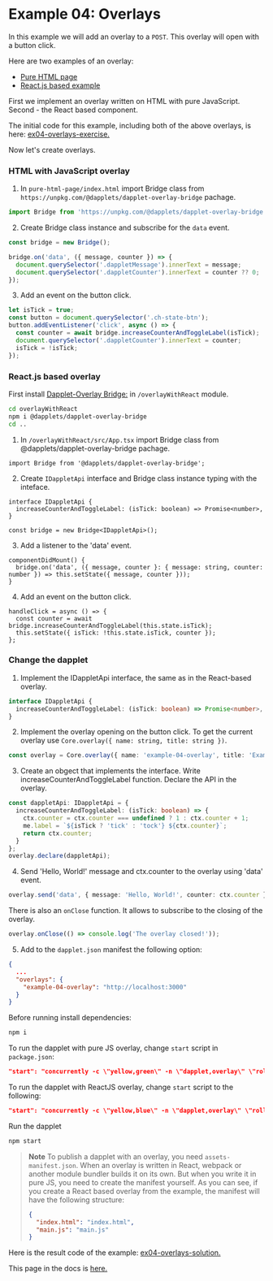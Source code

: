 # Example 04: Overlays

In this example we will add an overlay to a `POST`. This overlay will open with a button click.

Here are two examples of an overlay:

- [Pure HTML page](https://github.com/dapplets/dapplet-overlay-bridge/tree/master/examples/pure-html-page)
- [React.js based example](https://github.com/dapplets/dapplet-overlay-bridge/tree/master/examples/react-overlay)

First we implement an overlay written on HTML with pure JavaScript. Second - the React based component.

The initial code for this example, including both of the above overlays, is
here: [ex04-overlays-exercise.](https://github.com/dapplets/dapplet-template/tree/ex04-overlays-exercise)

Now let's create overlays.

### HTML with JavaScript overlay

1. In `pure-html-page/index.html` import Bridge class from `https://unpkg.com/@dapplets/dapplet-overlay-bridge` pachage.

```js
import Bridge from 'https://unpkg.com/@dapplets/dapplet-overlay-bridge';
```

2. Create Bridge class instance and subscribe for the `data` event.

```js
const bridge = new Bridge();

bridge.on('data', ({ message, counter }) => {
  document.querySelector('.dappletMessage').innerText = message;
  document.querySelector('.dappletCounter').innerText = counter ?? 0;
});
```

3. Add an event on the button click.

```js
let isTick = true;
const button = document.querySelector('.ch-state-btn');
button.addEventListener('click', async () => {
  const counter = await bridge.increaseCounterAndToggleLabel(isTick);
  document.querySelector('.dappletCounter').innerText = counter;
  isTick = !isTick;
});
```

### React.js based overlay

First install [Dapplet-Overlay Bridge:](https://github.com/dapplets/dapplet-overlay-bridge) in `/overlayWithReact` module.

```bash
cd overlayWithReact
npm i @dapplets/dapplet-overlay-bridge
cd ..
```

1. In `/overlayWithReact/src/App.tsx` import Bridge class from @dapplets/dapplet-overlay-bridge pachage.

```tsx
import Bridge from '@dapplets/dapplet-overlay-bridge';
```

2. Create `IDappletApi` interface and Bridge class instance typing with the inteface.

```tsx
interface IDappletApi {
  increaseCounterAndToggleLabel: (isTick: boolean) => Promise<number>,
}

const bridge = new Bridge<IDappletApi>();
```

3. Add a listener to the 'data' event.

```tsx
componentDidMount() {
  bridge.on('data', ({ message, counter }: { message: string, counter: number }) => this.setState({ message, counter }));
}
```

4. Add an event on the button click.

```tsx
handleClick = async () => {
  const counter = await bridge.increaseCounterAndToggleLabel(this.state.isTick);
  this.setState({ isTick: !this.state.isTick, counter });
};
```

### Change the dapplet

1. Implement the  IDappletApi interface, the same as in the React-based overlay.

```ts
interface IDappletApi {
  increaseCounterAndToggleLabel: (isTick: boolean) => Promise<number>,
}
```

2. Implement the overlay opening on the button click. To get the current overlay use `Core.overlay({ name: string, title: string })`.

```ts
const overlay = Core.overlay({ name: 'example-04-overlay', title: 'Example 4' });
```

3. Create an obgect that implements the interface. Write increaseCounterAndToggleLabel function. Declare the API in the overlay.

```ts
const dappletApi: IDappletApi = {
  increaseCounterAndToggleLabel: (isTick: boolean) => {
    ctx.counter = ctx.counter === undefined ? 1 : ctx.counter + 1;
    me.label = `${isTick ? 'tick' : 'tock'} ${ctx.counter}`;
    return ctx.counter;
  }
};
overlay.declare(dappletApi);
```

4. Send 'Hello, World!' message and ctx.counter to the overlay using 'data' event.

```ts
overlay.send('data', { message: 'Hello, World!', counter: ctx.counter });
```

There is also an `onClose` function. It allows to subscribe to the closing of the overlay.

```ts
overlay.onClose(() => console.log('The overlay closed!'));
```

5. Add to the `dapplet.json` manifest the following option:

```json
{
  ...
  "overlays": {
    "example-04-overlay": "http://localhost:3000"
  }
}
```

Before running install dependencies:

```bash
npm i
```

To run the dapplet with pure JS overlay, change `start` script in `package.json`:

```json
"start": "concurrently -c \"yellow,green\" -n \"dapplet,overlay\" \"rollup -w --config rollup.config.js\" \"cd pure-html-page && npx serve -l 3000\"",
```

To run the dapplet with ReactJS overlay, change `start` script to the following:

```json
"start": "concurrently -c \"yellow,blue\" -n \"dapplet,overlay\" \"rollup -w --config rollup.config.js\" \"cd overlayWithReact && npm start\"",
```

Run the dapplet

```bash
npm start
```

> **Note**
> To publish a dapplet with an overlay, you need `assets-manifest.json`. When an overlay is written in React, webpack or another module bundler builds it on its own. But when you write it in pure JS, you need to create the manifest yourself. As you can see, if you create a React based overlay from the example, the manifest will have the following structure:
> 
> ```json
> {
>   "index.html": "index.html",
>   "main.js": "main.js"
> }
> ```

Here is the result code of the example: [ex04-overlays-solution.](https://github.com/dapplets/dapplet-template/tree/ex04-overlays-solution)

This page in the docs is [here.](https://docs.dapplets.org/docs/overlays)
